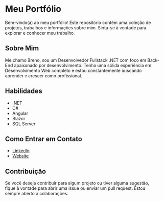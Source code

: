# Meu Portfólio

Bem-vindo(a) ao meu portfólio! Este repositório contém uma coleção de projetos, trabalhos e informações sobre mim. Sinta-se à vontade para explorar e conhecer meu trabalho.

## Sobre Mim

Me chamo Breno, sou um Desenvolvedor Fullstack .NET com foco em Back-End apaixonado por desenvolvimento. Tenho uma sólida experiência em Desenvolvimento Web completo e estou constantemente buscando aprender e crescer como profissional.

## Habilidades

- .NET
- C#
- Angular
- Blazor
- SQL Server

## Como Entrar em Contato

- [LinkedIn](https://www.linkedin.com/in/breno-narde-91a56b173/)
- [Website](https://breno071.github.io/portfolio/)

## Contribuição

Se você deseja contribuir para algum projeto ou tiver alguma sugestão, fique à vontade para abrir uma issue ou enviar um pull request. Estou sempre aberto a colaborações.
